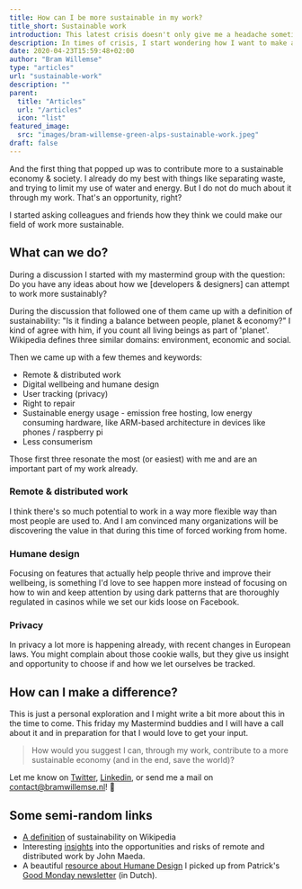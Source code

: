 ```yaml
---
title: How can I be more sustainable in my work?
title_short: Sustainable work
introduction: This latest crisis doesn't only give me a headache sometimes, it also gives me (a lot of) time to think. I have been walking around thinking about how I can make a difference.
description: In times of crisis, I start wondering how I want to make a difference through my work.
date: 2020-04-23T15:59:48+02:00
author: "Bram Willemse"
type: "articles"
url: "sustainable-work"
description: ""
parent:
  title: "Articles"
  url: "/articles"
  icon: "list"
featured_image:
  src: "images/bram-willemse-green-alps-sustainable-work.jpeg"
draft: false
---
```


And the first thing that popped up was to contribute more to a sustainable economy & society. I already do my best with things like separating waste, and trying to limit my use of water and energy. But I do not do much about it through my work. That's an opportunity, right?

I started asking colleagues and friends how they think we could make our field of work more sustainable.

## What can we do?
During a discussion I started with my mastermind group with the question: Do you have any ideas about how we [developers & designers] can attempt to work more sustainably?

During the discussion that followed one of them came up with a definition of sustainability: "Is it finding a balance between people, planet & economy?"
I kind of agree with him, if you count all living beings as part of 'planet'. Wikipedia defines three similar domains: environment, economic and social.

Then we came up with a few themes and keywords:

- Remote & distributed work
- Digital wellbeing and humane design
- User tracking (privacy)
- Right to repair
- Sustainable energy usage - emission free hosting, low energy consuming hardware, like ARM-based architecture in devices like phones / raspberry pi
- Less consumerism

Those first three resonate the most (or easiest) with me and are an important part of my work already.

### Remote & distributed work
I think there's so much potential to work in a way more flexible way than most people are used to. And I am convinced many organizations will be discovering the value in that during this time of forced working from home.

### Humane design
Focusing on features that actually help people thrive and improve their wellbeing, is something I'd love to see happen more instead of focusing on how to win and keep attention by using dark patterns that are thoroughly regulated in casinos while we set our kids loose on Facebook.

### Privacy
In privacy a lot more is happening already, with recent changes in European laws. You might complain about those cookie walls, but they give us insight and opportunity to choose if and how we let ourselves be tracked.

## How can I make a difference?
This is just a personal exploration and I might write a bit more about this in the time to come. This friday my Mastermind buddies and I will have a call about it and in preparation for that I would love to get your input.

> How would you suggest I can, through my work, contribute to a more sustainable economy (and in the end, save the world)?

Let me know on [Twitter](https://twitter.com/bramwillemse), [Linkedin](https://linkedin.com/in/bramwillemse), or send me a mail on [contact@bramwillemse.nl](mailto:contact@bramwillemse.nl)! 💚

## Some semi-random links

- [A definition](https://en.wikipedia.org/wiki/Sustainability) of sustainability on Wikipedia
- Interesting [insights](https://www.youtube.com/watch?v=tIzBLpMAcFU) into the opportunities and risks of remote and distributed work by John Maeda.
- A beautiful [resource about Humane Design](https://humanebydesign.com/) I picked up from Patrick's [Good Monday newsletter](https://www.patrickloonstra.nl/goodmonday/) (in Dutch).
